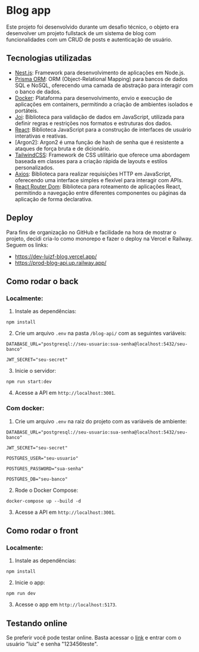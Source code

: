 
# Blog app

Este projeto foi desenvolvido durante um desafio técnico, o objeto era desenvolver um projeto fullstack de um sistema de blog com funcionalidades com um CRUD de posts e autenticação de usuário.

## Tecnologias utilizadas

-   [Nest.js](https://nestjs.com/): Framework para desenvolvimento de aplicações em Node.js.
-   [Prisma ORM](https://www.prisma.io/): ORM (Object-Relational Mapping) para bancos de dados SQL e NoSQL, oferecendo uma camada de abstração para interagir com o banco de dados.
-   [Docker](https://www.docker.com/): Plataforma para desenvolvimento, envio e execução de aplicações em containers, permitindo a criação de ambientes isolados e portáteis.
-   [Joi](https://joi.dev/): Biblioteca para validação de dados em JavaScript, utilizada para definir regras e restrições nos formatos e estruturas dos dados.
-   [React](https://reactjs.org/): Biblioteca JavaScript para a construção de interfaces de usuário interativas e reativas.
-   [Argon2]: Argon2 é uma função de hash de senha que é resistente a ataques de força bruta e de dicionário.
-   [TailwindCSS](https://tailwindcss.com/): Framework de CSS utilitário que oferece uma abordagem baseada em classes para a criação rápida de layouts e estilos personalizados.
-   [Axios](https://axios-http.com/): Biblioteca para realizar requisições HTTP em JavaScript, oferecendo uma interface simples e flexível para interagir com APIs.
-   [React Router Dom](https://reactrouter.com/web/guides/quick-start): Biblioteca para roteamento de aplicações React, permitindo a navegação entre diferentes componentes ou páginas da aplicação de forma declarativa.

## Deploy

Para fins de organização no GitHub e facilidade na hora de mostrar o projeto, decidi cria-lo como monorepo e fazer o deploy na Vercel e Railway. Seguem os links:

 - https://dev-luizf-blog.vercel.app/
 - https://prod-blog-api.up.railway.app/

## Como rodar o back

### Localmente:
1.  Instale as dependências:

`npm install`

2.  Crie um arquivo  `.env`  na pasta `/blog-api/` com as seguintes variáveis:

```
DATABASE_URL="postgresql://seu-usuario:sua-senha@localhost:5432/seu-banco"

JWT_SECRET="seu-secret"
```

3.  Inicie o servidor:

`npm run start:dev`

4.  Acesse a API em  `http://localhost:3001`.


### Com docker:

1.  Crie um arquivo  `.env`  na raiz do projeto com as variáveis de ambiente:

```
DATABASE_URL="postgresql://seu-usuario:sua-senha@localhost:5432/seu-banco"

JWT_SECRET="seu-secret"

POSTGRES_USER="seu-usuario"

POSTGRES_PASSWORD="sua-senha"

POSTGRES_DB="seu-banco"
```

2.  Rode o Docker Compose:

`docker-compose up --build -d`

3.  Acesse a API em  `http://localhost:3001`.

## Como rodar o front

### Localmente:
1.  Instale as dependências:

`npm install`

2.  Inicie o app:

`npm run dev`

3.  Acesse o app em  `http://localhost:5173`.

## Testando online

Se preferir você pode testar online. Basta acessar o [link](https://dev-luizf-blog.vercel.app/) e entrar com o usuário "luiz" e senha "123456teste".